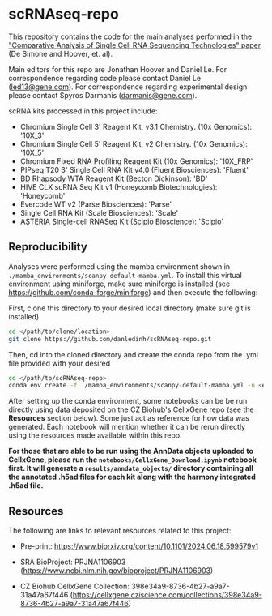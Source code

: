 # scRNAseq-repo

This repository contains the code for the main analyses performed in the ["Comparative Analysis of Single Cell RNA Sequencing Technologies" paper](https://doi.org/10.1101/2024.06.18.599579) (De Simone and Hoover, et. al).

Main editors for this repo are Jonathan Hoover and Daniel Le. For correspondence regarding code please contact Daniel Le (led13@gene.com). For correspondence regarding experimental design please contact Spyros Darmanis (darmanis@gene.com).

scRNA kits processed in this project include:

- Chromium Single Cell 3' Reagent Kit, v3.1 Chemistry. (10x Genomics): '10X_3'
- Chromium Single Cell 5' Reagent Kit, v2 Chemistry. (10x Genomics): '10X_5'
- Chromium Fixed RNA Profiling Reagent Kit (10x Genomics): '10X_FRP'
- PIPseq T20 3' Single Cell RNA Kit v4.0 (Fluent Biosciences): 'Fluent'
- BD Rhapsody WTA Reagent Kit (Becton Dickinson): 'BD'
- HIVE CLX scRNA Seq Kit v1 (Honeycomb Biotechnologies): 'Honeycomb'
- Evercode WT v2 (Parse Biosciences): 'Parse'
- Single Cell RNA Kit (Scale Biosciences): 'Scale'
- ASTERIA Single-cell RNASeq Kit (Scipio Bioscience): 'Scipio'

## Reproducibility

Analyses were performed using the mamba environment shown in `./mamba_environments/scanpy-default-mamba.yml`. To install this virtual environment using miniforge, make sure miniforge is installed (see https://github.com/conda-forge/miniforge) and then execute the following:

First, clone this directory to your desired local directory (make sure git is installed)

```bash
cd </path/to/clone/location>
git clone https://github.com/danledinh/scRNAseq-repo.git
```

Then, cd into the cloned directory and create the conda repo from the .yml file provided with your desired <envname>

```bash
cd </path/to/scRNAseq-repo>
conda env create -f ./mamba_environments/scanpy-default-mamba.yml -n <envname>
```

After setting up the conda environment, some notebooks can be be run directly using data deposited on the CZ Biohub's CellxGene repo (see the **Resources** section below). Some just act as reference for how data was generated. Each notebook will mention whether it can be rerun directly using the resources made available within this repo. 

**For those that are able to be run using the AnnData objects uploaded to CellxGene, please run the `notebooks/CellxGene_Download.ipynb` notebook first. It will generate a `results/anndata_objects/` directory containing all the annotated .h5ad files for each kit along with the harmony integrated .h5ad file.**

## Resources

The following are links to relevant resources related to this project:

- Pre-print: https://www.biorxiv.org/content/10.1101/2024.06.18.599579v1

- SRA BioProject: PRJNA1106903 (https://www.ncbi.nlm.nih.gov/bioproject/PRJNA1106903)

- CZ Biohub CellxGene Collection: 398e34a9-8736-4b27-a9a7-31a47a67f446 (https://cellxgene.cziscience.com/collections/398e34a9-8736-4b27-a9a7-31a47a67f446)
